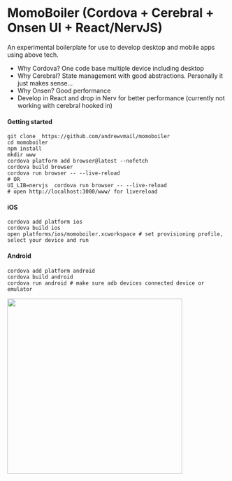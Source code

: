 # MomoBoiler (Cordova + Cerebral + Onsen UI + React/NervJS)

An experimental boilerplate for use to develop desktop and mobile apps using above tech. 

- Why Cordova? One code base multiple device including desktop
- Why Cerebral? State management with good abstractions. Personally it just makes sense...
- Why Onsen? Good performance
- Develop in React and drop in Nerv for better performance (currently not working with cerebral hooked in)

#### Getting started

```
git clone  https://github.com/andrewvmail/momoboiler 
cd momoboiler
npm install
mkdir www
cordova platform add browser@latest --nofetch
cordova build browser
cordova run browser -- --live-reload 
# OR
UI_LIB=nervjs  cordova run browser -- --live-reload 
# open http://localhost:3000/www/ for livereload

```  

#### iOS
```
cordova add platform ios
cordova build ios
open platforms/ios/momoboiler.xcworkspace # set provisioning profile, select your device and run
```

#### Android
```
cordova add platform android
cordova build android
cordova run android # make sure adb devices connected device or emulator
```

<img src="https://user-images.githubusercontent.com/2431354/37457542-8558336a-27ff-11e8-9ab4-3202a75df074.png" width="400">


